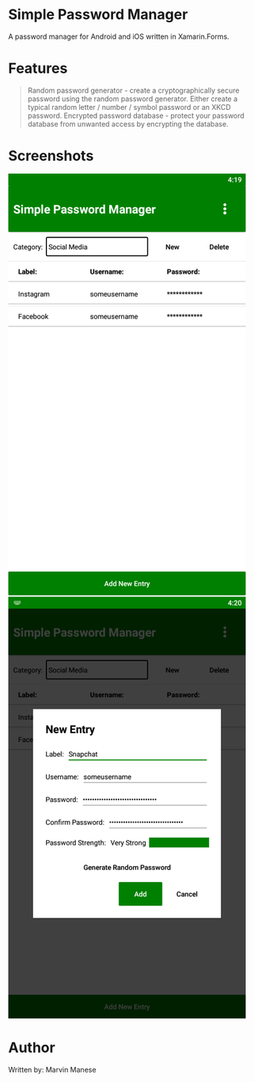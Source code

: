 Simple Password Manager 
===========================
A password manager for Android and iOS written in Xamarin.Forms.

Features
===========================
> Random password generator - create a cryptographically secure password using the random password generator. Either create a typical random letter / number / symbol password or an XKCD password.
> Encrypted password database - protect your password database from unwanted access by encrypting the database.

Screenshots
===========================
![Preview](readme/screenshot01.png)
![Preview](readme/screenshot02.png)

Author
===========================
Written by: Marvin Manese
